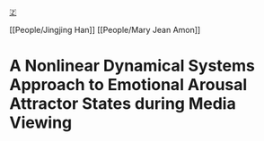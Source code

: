 [🇿](zotero://select/groups/5641742/items/4J4UTKWD)

[[People/Jingjing Han]] [[People/Mary Jean Amon]] 
# A Nonlinear Dynamical Systems Approach to Emotional Arousal Attractor States during Media Viewing

